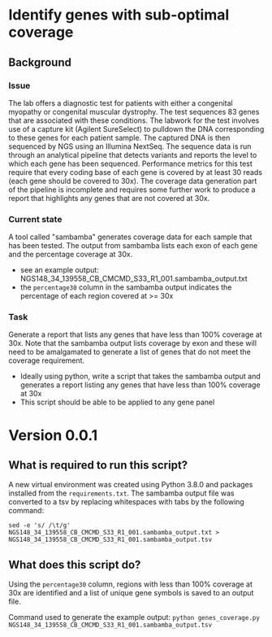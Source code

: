 # Identify genes with sub-optimal coverage

## Background
### Issue
The lab offers a diagnostic test for patients with either a congenital myopathy or congenital muscular dystrophy. The test sequences 83 genes that are associated with these conditions. The labwork for the test involves use of a capture kit (Agilent SureSelect) to pulldown the DNA corresponding to these genes for each patient sample. The captured DNA is then sequenced by NGS using an Illumina NextSeq. The sequence data is run through an analytical pipeline that detects variants and reports the level to which each gene has been sequenced. Performance metrics for this test require that every coding base of each gene is covered by at least 30 reads (each gene should be covered to 30x). The coverage data generation part of the pipeline is incomplete and requires some further work to produce a report that highlights any genes that are not covered at 30x.

### Current state
A tool called "sambamba" generates coverage data for each sample that has been tested. The output from sambamba lists each exon of each gene and the percentage coverage at 30x. 
- see an example output: NGS148_34_139558_CB_CMCMD_S33_R1_001.sambamba_output.txt
- the `percentage30` column in the sambamba output indicates the percentage of each region covered at >= 30x

### Task
Generate a report that lists any genes that have less than 100% coverage at 30x. Note that the sambamba output lists coverage by exon and these will need to be amalgamated to generate a list of genes that do not meet the coverage requirement.

- Ideally using python, write a script that takes the sambamba output and generates a report listing any genes that have less than 100% coverage at 30x
- This script should be able to be applied to any gene panel


# Version 0.0.1
## What is required to run this script?
A new virtual environment was created using Python 3.8.0 and packages installed from the `requirements.txt`.
The sambamba output file was converted to a tsv by replacing whitespaces with tabs by the following command: 

`sed -e 's/ /\t/g' NGS148_34_139558_CB_CMCMD_S33_R1_001.sambamba_output.txt > NGS148_34_139558_CB_CMCMD_S33_R1_001.sambamba_output.tsv`

## What does this script do?
Using the `percentage30` column, regions with less than 100% coverage at 30x are identified and a list of unique gene symbols is saved to an output file.

Command used to generate the example output: `python genes_coverage.py NGS148_34_139558_CB_CMCMD_S33_R1_001.sambamba_output.tsv`

